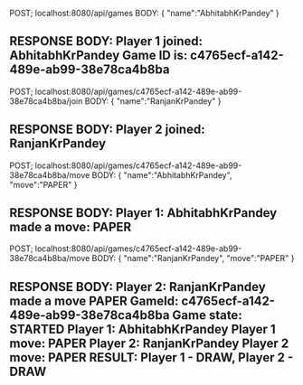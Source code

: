 
POST; localhost:8080/api/games
BODY: {
    "name":"AbhitabhKrPandey"
}

RESPONSE BODY: Player 1 joined: AbhitabhKrPandey Game ID is: c4765ecf-a142-489e-ab99-38e78ca4b8ba
-----------------------------------------------------------------------------------------------------------------------------------------------

POST; localhost:8080/api/games/c4765ecf-a142-489e-ab99-38e78ca4b8ba/join
BODY: {
    "name":"RanjanKrPandey"
}

RESPONSE BODY: Player 2 joined: RanjanKrPandey
------------------------------------------------------------------------------------------------------------------------------------------------
POST; localhost:8080/api/games/c4765ecf-a142-489e-ab99-38e78ca4b8ba/move
BODY: {
    "name":"AbhitabhKrPandey",
    "move":"PAPER"
}

RESPONSE BODY: Player 1: AbhitabhKrPandey made a move: PAPER
-------------------------------------------------------------------------------------------------------------------------------------------------

POST; localhost:8080/api/games/c4765ecf-a142-489e-ab99-38e78ca4b8ba/move
BODY: {
    "name":"RanjanKrPandey",
    "move":"PAPER"
}

RESPONSE BODY: Player 2: RanjanKrPandey made a move PAPER
GameId: c4765ecf-a142-489e-ab99-38e78ca4b8ba
Game state: STARTED
Player 1: AbhitabhKrPandey
Player 1 move: PAPER
Player 2: RanjanKrPandey
Player 2 move: PAPER
RESULT: Player 1 - DRAW, Player 2 - DRAW
--------------------------------------------------------------------------------------------------------------------------------------------------
